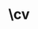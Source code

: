 ---
layout: cv
permalink: /cv/
title: \cv
nav_title: cv
nav: true
nav_order: 5
cv_pdf: VashisthTiwari.pdf
cv_update_date: 2023-03-21
description: Please find attached my resume (linked) and CV.
toc:
  sidebar: left
---